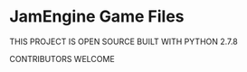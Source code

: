 JamEngine Game Files
========================

THIS PROJECT IS OPEN SOURCE
BUILT WITH PYTHON 2.7.8

CONTRIBUTORS WELCOME
